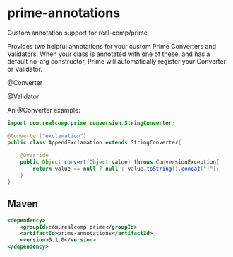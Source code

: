 # prime-annotations
Custom annotation support for real-comp/prime

Provides two helpful annotations for your custom Prime Converters and Validators. When your class is annotated with one of these, and has a default no-arg constructor, Prime will automatically register your Converter or Validator.

@Converter

@Validator


An @Converter example:
```java
import com.realcomp.prime.conversion.StringConverter;

@Converter("exclamation")
public class AppendExclamation extends StringConverter{
    
    @Override
    public Object convert(Object value) throws ConversionException{
        return value == null ? null : value.toString().concat("!");
    }
}

```


## Maven
```xml
<dependency>
    <groupId>com.realcomp.prime</groupId>
    <artifactId>prime-annotations</artifactId>
    <version>0.1.0</version>
</dependency>
```


